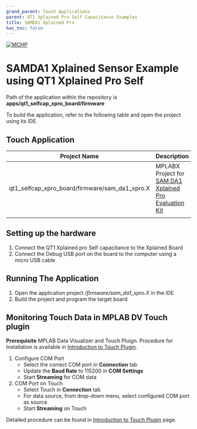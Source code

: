 ```yaml
---
grand_parent: Touch Applications
parent: QT1 Xplained Pro Self Capacitance Examples
title: SAMDA1 Xplained Pro
has_toc: false
---
```

[![MCHP](https://www.microchip.com/ResourcePackages/Microchip/assets/dist/images/logo.png)](https://www.microchip.com)

#  SAMDA1 Xplained Sensor Example using QT1 Xplained Pro Self 

Path of the application within the repository is **apps/qt1_selfcap_xpro_board/firmware**

To build the application, refer to the following table and open the project using its IDE.

## Touch Application

| Project Name      | Description                                    |
| ----------------- | ---------------------------------------------- |
| qt1_selfcap_xpro_board/firmware/sam_da1_xpro.X    | MPLABX Project for [SAM DA1 Xplained Pro Evaluation Kit](https://www.microchip.com/developmenttools/ProductDetails/atsamda1-xpro)|
|||

## Setting up the hardware
1. Connect the QT1 Xplained pro Self capacitance to the Xplained Board
2. Connect the Debug USB port on the board to the computer using a micro USB cable

## Running The Application

1. Open the application project */firmware/sam_da1_xpro.X* in the IDE
2. Build the project and program the target board
## Monitoring Touch Data in MPLAB DV Touch plugin
**Prerequisite**
MPLAB Data Visualizer and Touch Pluign. Procedure for Installation is available in [Introduction to Touch Plugin](https://microchipdeveloper.com/touch:introduction-to-touch-plugin).

1. Configure COM Port
    -    Select the correct COM port in **Connection** tab
    -    Update the **Baud Rate** to 115200 in **COM Settings**
    -    Start **Streaming** for COM data
2. COM Port on Touch
    - Select Touch in **Connection** tab
    - For data source, from drop-down menu, select configured COM port as source
    - Start **Streaming** on Touch

Detailed procedure can be found in [Introduction to Touch Plugin](https://microchipdeveloper.com/touch:introduction-to-touch-plugin) page.
